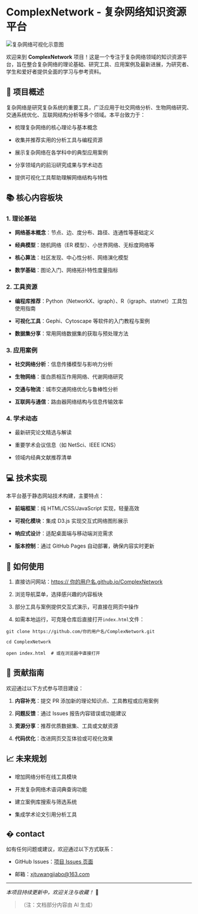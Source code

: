 # ComplexNetwork - 复杂网络知识资源平台



![复杂网络可视化示意图](https://picsum.photos/id/180/1200/400)

欢迎来到 **ComplexNetwork** 项目！这是一个专注于复杂网络领域的知识资源平台，旨在整合复杂网络的理论基础、研究工具、应用案例及最新进展，为研究者、学生和爱好者提供全面的学习与参考资料。

## 🌟 项目概述

复杂网络是研究复杂系统的重要工具，广泛应用于社交网络分析、生物网络研究、交通系统优化、互联网结构分析等多个领域。本平台致力于：



*   梳理复杂网络的核心理论与基本概念

*   收集并推荐实用的分析工具与编程资源

*   展示复杂网络在各学科中的典型应用案例

*   分享领域内的前沿研究成果与学术动态

*   提供可视化工具帮助理解网络结构与特性

## 📚 核心内容板块

### 1. 理论基础



*   **网络基本概念**：节点、边、度分布、路径、连通性等基础定义

*   **经典模型**：随机网络（ER 模型）、小世界网络、无标度网络等

*   **核心算法**：社区发现、中心性分析、网络演化模型

*   **数学基础**：图论入门、网络拓扑特性度量指标

### 2. 工具资源



*   **编程库推荐**：Python（NetworkX、igraph）、R（igraph、statnet）工具包使用指南

*   **可视化工具**：Gephi、Cytoscape 等软件的入门教程与案例

*   **数据集分享**：常用网络数据集的获取与预处理方法

### 3. 应用案例



*   **社交网络分析**：信息传播模型与影响力分析

*   **生物网络**：蛋白质相互作用网络、代谢网络研究

*   **交通与物流**：城市交通网络优化与鲁棒性分析

*   **互联网与通信**：路由器网络结构与信息传输效率

### 4. 学术动态



*   最新研究论文精选与解读

*   重要学术会议信息（如 NetSci、IEEE ICNS）

*   领域内经典文献推荐清单

## 💻 技术实现

本平台基于静态网站技术构建，主要特点：



*   **前端框架**：纯 HTML/CSS/JavaScript 实现，轻量高效

*   **可视化模块**：集成 D3.js 实现交互式网络图形展示

*   **响应式设计**：适配桌面端与移动端浏览需求

*   **版本控制**：通过 GitHub Pages 自动部署，确保内容实时更新

## 🚀 如何使用


1.  直接访问网站：[ht](https://StuBoo3i.github.io/ComplexNetwork)[tps:](https://StuBoo3i.github.io/ComplexNetwork)[// 你的用](https://StuBoo3i.github.io/ComplexNetwork)[户名.g](https://StuBoo3i.github.io/ComplexNetwork)[ithu](https://StuBoo3i.github.io/ComplexNetwork)[b.io/](https://StuBoo3i.github.io/ComplexNetwork)[Comp](https://StuBoo3i.github.io/ComplexNetwork)[lexNe](https://StuBoo3i.github.io/ComplexNetwork)[twor](https://StuBoo3i.github.io/ComplexNetwork)[k](https://StuBoo3i.github.io/ComplexNetwork)

2.  浏览导航菜单，选择感兴趣的内容板块

3.  部分工具与案例提供交互式演示，可直接在网页中操作

4.  如需本地运行，可克隆仓库后直接打开`index.html`文件：



```
git clone https://github.com/你的用户名/ComplexNetwork.git

cd ComplexNetwork

open index.html  # 或在浏览器中直接打开
```

## 🤝 贡献指南

欢迎通过以下方式参与项目建设：



1.  **内容补充**：提交 PR 添加新的理论知识点、工具教程或应用案例

2.  **问题反馈**：通过 Issues 报告内容错误或功能建议

3.  **资源分享**：推荐优质数据集、工具或文献资源

4.  **代码优化**：改进网页交互体验或可视化效果


## 📈 未来规划


*   增加网络分析在线工具模块

*   开发复杂网络术语词典查询功能

*   建立案例库搜索与筛选系统

*   集成学术论文引用分析工具

## � contact

如有任何问题或建议，欢迎通过以下方式联系：



*   GitHub Issues：[项目 Issues 页面](https://github.com/StuBoo3i/ComplexNetwork/issues)

*   邮箱：xjtuwangjiabo@163.com



***

*本项目持续更新中，欢迎关注与收藏！* 🔄

> （注：文档部分内容由 AI 生成）
